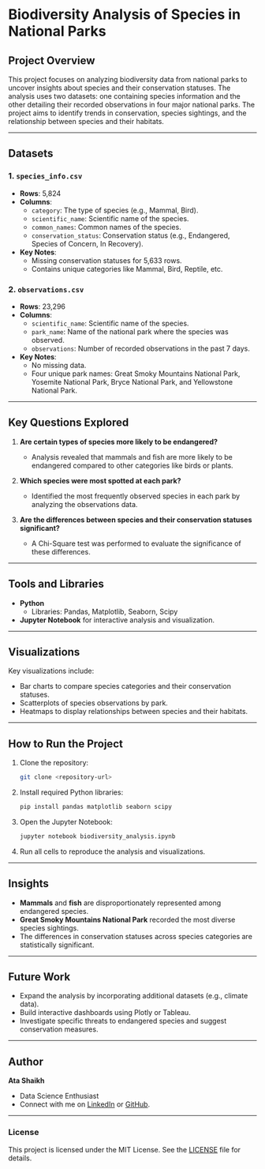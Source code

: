 # Biodiversity Analysis of Species in National Parks

## Project Overview
This project focuses on analyzing biodiversity data from national parks to uncover insights about species and their conservation statuses. The analysis uses two datasets: one containing species information and the other detailing their recorded observations in four major national parks. The project aims to identify trends in conservation, species sightings, and the relationship between species and their habitats.

---

## Datasets

### 1. `species_info.csv`
- **Rows**: 5,824
- **Columns**:
  - `category`: The type of species (e.g., Mammal, Bird).
  - `scientific_name`: Scientific name of the species.
  - `common_names`: Common names of the species.
  - `conservation_status`: Conservation status (e.g., Endangered, Species of Concern, In Recovery).
- **Key Notes**:
  - Missing conservation statuses for 5,633 rows.
  - Contains unique categories like Mammal, Bird, Reptile, etc.

### 2. `observations.csv`
- **Rows**: 23,296
- **Columns**:
  - `scientific_name`: Scientific name of the species.
  - `park_name`: Name of the national park where the species was observed.
  - `observations`: Number of recorded observations in the past 7 days.
- **Key Notes**:
  - No missing data.
  - Four unique park names: Great Smoky Mountains National Park, Yosemite National Park, Bryce National Park, and Yellowstone National Park.

---

## Key Questions Explored

1. **Are certain types of species more likely to be endangered?**
   - Analysis revealed that mammals and fish are more likely to be endangered compared to other categories like birds or plants.

2. **Which species were most spotted at each park?**
   - Identified the most frequently observed species in each park by analyzing the observations data.

3. **Are the differences between species and their conservation statuses significant?**
   - A Chi-Square test was performed to evaluate the significance of these differences.

---

## Tools and Libraries
- **Python**
  - Libraries: Pandas, Matplotlib, Seaborn, Scipy
- **Jupyter Notebook** for interactive analysis and visualization.

---

## Visualizations
Key visualizations include:
- Bar charts to compare species categories and their conservation statuses.
- Scatterplots of species observations by park.
- Heatmaps to display relationships between species and their habitats.

---

## How to Run the Project
1. Clone the repository:
   ```bash
   git clone <repository-url>
   ```
2. Install required Python libraries:
   ```bash
   pip install pandas matplotlib seaborn scipy
   ```
3. Open the Jupyter Notebook:
   ```bash
   jupyter notebook biodiversity_analysis.ipynb
   ```
4. Run all cells to reproduce the analysis and visualizations.

---

## Insights
- **Mammals** and **fish** are disproportionately represented among endangered species.
- **Great Smoky Mountains National Park** recorded the most diverse species sightings.
- The differences in conservation statuses across species categories are statistically significant.

---

## Future Work
- Expand the analysis by incorporating additional datasets (e.g., climate data).
- Build interactive dashboards using Plotly or Tableau.
- Investigate specific threats to endangered species and suggest conservation measures.

---

## Author
**Ata Shaikh**
- Data Science Enthusiast
- Connect with me on [LinkedIn](https://www.linkedin.com/in/theatashaikh) or [GitHub](https://github.com/theatashaikh).

---

### License
This project is licensed under the MIT License. See the [LICENSE](LICENSE) file for details.
